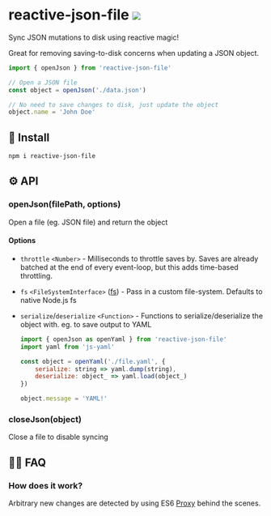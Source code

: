 # reactive-json-file <a href="https://npm.im/reactive-json-file"><img src="https://badgen.net/npm/v/reactive-json-file"></a>

Sync JSON mutations to disk using reactive magic!

Great for removing saving-to-disk concerns when updating a JSON object.

```js
import { openJson } from 'reactive-json-file'

// Open a JSON file
const object = openJson('./data.json')

// No need to save changes to disk, just update the object
object.name = 'John Doe'
```

## :rocket: Install
```sh
npm i reactive-json-file
```

## ⚙️ API
### openJson(filePath, options)
Open a file (eg. JSON file) and return the object

#### Options
- `throttle` `<Number>` - Milliseconds to throttle saves by. Saves are already batched at the end of every event-loop, but this adds time-based throttling.
- `fs` `<FileSystemInterface>` ([fs](https://nodejs.org/api/fs.html)) - Pass in a custom file-system. Defaults to native Node.js fs
- `serialize`/`deserialize` `<Function>` - Functions to serialize/deserialize the object with. eg. to save output to YAML

    ```js
    import { openJson as openYaml } from 'reactive-json-file'
    import yaml from 'js-yaml'

    const object = openYaml('./file.yaml', {
        serialize: string => yaml.dump(string),
        deserialize: object_ => yaml.load(object_)
    })

    object.message = 'YAML!'
    ```

### closeJson(object)
Close a file to disable syncing

## 🙋‍♀️ FAQ

### How does it work?
Arbitrary new changes are detected by using ES6 [Proxy](https://developer.mozilla.org/en-US/docs/Web/JavaScript/Reference/Global_Objects/Proxy) behind the scenes.
